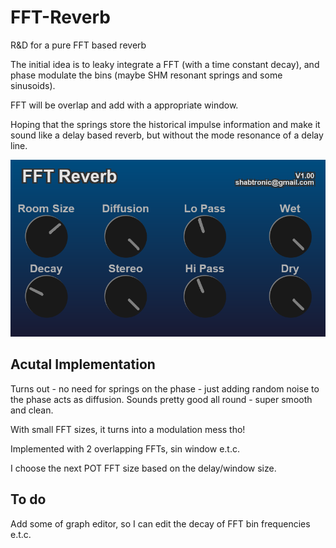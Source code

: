 # FFT-Reverb
R&amp;D for a pure FFT based reverb 


The initial idea is to leaky integrate a FFT (with a time constant decay), and phase modulate the bins (maybe SHM resonant springs and some sinusoids).

FFT will be overlap and add with a appropriate window.

Hoping that the springs store the historical impulse information and make it sound like a delay based reverb, but without the mode resonance of a delay line.

![](./Images/FFTReverb.png)

## Acutal Implementation

Turns out - no need for springs on the phase - just adding random noise to the phase acts as diffusion.
Sounds pretty good all round - super smooth and clean.

With small FFT sizes, it turns into a modulation mess tho!

Implemented with 2 overlapping FFTs, sin window e.t.c.

I choose the next POT FFT size based on the delay/window size.

## To do

Add some of graph editor, so I can edit the decay of FFT bin frequencies e.t.c.

